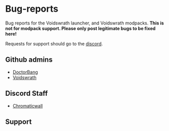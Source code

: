 # Bug-reports
Bug reports for the Voidswrath launcher, and Voidswrath modpacks.
**This is not for modpack support. Please only post legitimate bugs to be fixed here!** 

Requests for support should go to the [discord](https://discord.gg/atlanticcraft).

## Github admins
+ [DoctorBang](https://github.com/DoctorBang)
+ [Voidswrath](https://github.com/voidswrath)

## Discord Staff
+ [Chromaticwall](https://github.com/Chromaticwall)

## Support
